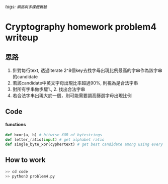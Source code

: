 ###### tags: `網路與多媒體實驗`
# Cryptography homework problem4 writeup
## 思路
1. 針對每行text, 透過iterate 2^8個key去找字母出現比例最高的字串作為該字串的candidate
2. 若該candidate中英文字母出現比率超過90%, 則視為是合法字串
3. 對所有字串做步驟1., 2. 找出合法字串
4. 若合法字串出現大於一個，則可能需要調高篩選字母出現比例

## Code
#### functions
``` python
def bxor(a, b) # bitwise XOR of bytestrings
def letter_ratio(input) # get alphabet ratio
def single_byte_xor(cyphertext) # get best candidate among using every key
```

## How to work
``` bash
>> cd code
>> python3 problem4.py
```
